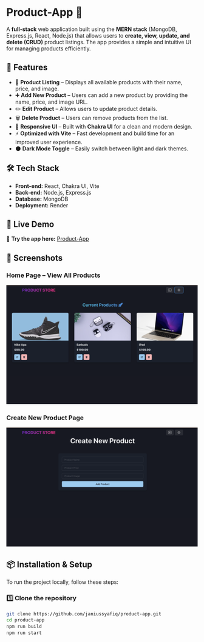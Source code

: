# Product-App 🛒

A **full-stack** web application built using the **MERN stack** (MongoDB, Express.js, React, Node.js) that allows users to **create, view, update, and delete (CRUD)** product listings. The app provides a simple and intuitive UI for managing products efficiently.

## 🌟 Features
- 🏪 **Product Listing** – Displays all available products with their name, price, and image.
- ➕ **Add New Product** – Users can add a new product by providing the name, price, and image URL.
- ✏️ **Edit Product** – Allows users to update product details.
- 🗑️ **Delete Product** – Users can remove products from the list.
- 🎨 **Responsive UI** – Built with **Chakra UI** for a clean and modern design.
- ⚡ **Optimized with Vite** – Fast development and build time for an improved user experience.
- 🌑 **Dark Mode Toggle** – Easily switch between light and dark themes.

## 🛠️ Tech Stack
- **Front-end:** React, Chakra UI, Vite  
- **Back-end:** Node.js, Express.js  
- **Database:** MongoDB  
- **Deployment:** Render  

## 🚀 Live Demo
🔗 **Try the app here:** [Product-App](https://product-app-sbpb.onrender.com/)

## 📸 Screenshots
### Home Page – View All Products
![Product Store Screenshot](./pic/homepage.png)

### Create New Product Page
![Create Product Screenshot](./pic/create-product.png)

## 📦 Installation & Setup
To run the project locally, follow these steps:

### 1️⃣ Clone the repository
```sh
git clone https://github.com/janiussyafiq/product-app.git
cd product-app
npm run build
npm run start
